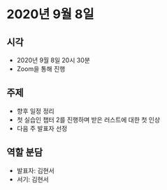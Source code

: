 # 2020년 9월 8일

## 시각

- 2020년 9월 8일 20시 30분
- Zoom을 통해 진행

## 주제

- 향후 일정 정리
- 첫 실습인 챕터 2를 진행하며 받은 러스트에 대한 첫 인상
- 다음 주 발표자 선정

## 역할 분담

- 발표자: 김현서
- 서기: 김현서